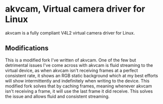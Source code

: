 # akvcam, Virtual camera driver for Linux  #

akvcam is a fully compliant V4L2 virtual camera driver for Linux.

## Modifications

This is a modified fork I've written of akvcam. One of the few but detrimental issues I've come across with akvcam is fluid streaming to the virtual device, as when akvcam isn't receiving frames at a perfect consistent rate, it shows an RGB static background which at my best efforts will show intermittently and indefinitely when writing to the device. This modified fork solves that by caching frames, meaning whenever akvcam isn't receiving a frame, it will use the last frame it did receive. This solves the issue and allows fluid and consistent streaming.
